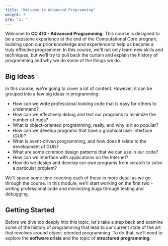 ```yaml
---
title: "Welcome to Advanced Programming"
weight: 5
pre: "1. "
---
```

Welcome to **CC 410 - Advanced Programming**. This course is designed to be a capstone experience at the end of the Computational Core program, building upon our prior knowledge and experience to help us become a truly effective programmer. In this course, we'll not only learn new skills and techniques, but we'll try to pull back the curtain and explain the history of programming and why we do some of the things we do.

## Big Ideas

In this course, we're going to cover a lot of content. However, it can be grouped into a few big ideas in programming:

* How can we write professional looking code that is easy for others to understand?
* How can we effectively debug and test our programs to minimize the number of bugs?
* What is object-oriented programming, really, and why is it so popular?
* How can we develop programs that have a graphical user interface (GUI)?
* What is event-driven programming, and how does it relate to the development of GUIs?
* What are some common design patterns that we can use in our code?
* How can we interface with applications on the Internet?
* How do we design and develop our own programs from scratch to solve a particular problem? 

We'll spend some time covering each of these in more detail as we go through the course. In this module, we'll start working on the first two - writing professional code and minimizing bugs through testing and debugging.

## Getting Started

Before we dive too deeply into this topic, let's take a step back and examine some of the history of programming that lead to our current state of the art that revolves around object-oriented programming. To do that, we'll need to explore the **software crisis** and the topic of **structured programming**.

